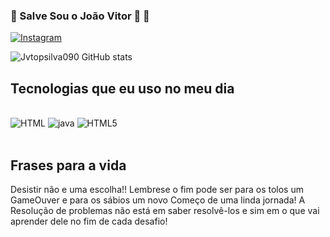 ### 🗿 Salve Sou o João Vitor 🗿 👋


[![Instagram](https://img.shields.io/badge/Instagram-E4405F?style=for-the-badge&logo=instagram&logoColor=white)](https://www.instagram.com/jv_shelby_0901?igsh=MXBxdGo4aXR0ZWI0aQ==)

![Jvtopsilva090 GitHub stats](https://github-readme-stats.vercel.app/api?username=Jvtopsilva090&show_icons=true&theme=onedark)

## Tecnologias que eu uso no meu dia

<div style="display: inline_block"><br/>
  <img anlign="center" alt="HTML" src="https://img.shields.io/badge/HTML-239120?style=for-the-badge&logo=html5&logoColor=white"/>
  <img anlign="center" alt="java" src="https://img.shields.io/badge/JavaScript-323330?style=for-the-badge&logo=javascript&logoColor=F7DF1E"/>
  <img anlign="center" alt="HTML5" src="https://img.shields.io/badge/HTML5-E34F26?style=for-the-badge&logo=html5&logoColor=white"/>
</div><br/>

## Frases para a vida

Desistir não e uma escolha!!
Lembrese o fim pode ser para os tolos um GameOuver e para os sábios um novo Começo de uma linda jornada!
A Resolução de problemas não está em saber resolvê-los e sim em o que vai aprender dele no fim de cada desafio!


